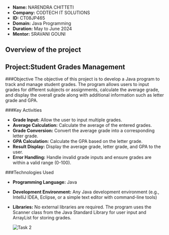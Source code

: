 - **Name:** NARENDRA CHITTETI
- **Company:** CODTECH IT SOLUTIONS
- **ID:** CT08JP465
- **Domain:** Java Programming
- **Duration:** May to June 2024
- **Mentor:** SRAVANI GOUNI

## Overview of the project

## Project:Student Grades Management

###Objective
The objective of this project is to develop a Java program to track and manage student grades. The program allows users to input grades for different subjects or assignments, calculate the average grade, and display the overall grade along with additional information such as letter grade and GPA.

###Key Activities
- **Grade Input:** Allow the user to input multiple grades.
- **Average Calculation:** Calculate the average of the entered grades.
- **Grade Conversion:** Convert the average grade into a corresponding letter grade.
- **GPA Calculation:** Calculate the GPA based on the letter grade.
- **Result Display:** Display the average grade, letter grade, and GPA to the user.
- **Error Handling:** Handle invalid grade inputs and ensure grades are within a valid range (0-100).
  
###Technologies Used
- **Programming Language:** Java
- **Development Environment:** Any Java development environment (e.g., IntelliJ IDEA, Eclipse, or a simple text editor with command-line tools)
- **Libraries:** No external libraries are required. The program uses the Scanner class from the Java Standard Library for user input and ArrayList for storing grades.
  
  ![Task 2](https://github.com/narendrachitteti/CODTECH-Task2/assets/122769756/e873cd69-b450-46ce-b7a5-577da4d2df4c)
